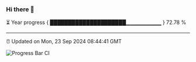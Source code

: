 ### Hi there 👋

⏳ Year progress { █████████████████████▁▁▁▁▁▁▁▁▁ } 72.78 %

---

⏰ Updated on Mon, 23 Sep 2024 08:44:41 GMT

![Progress Bar CI](https://github.com/IshwaranRudhara/GIT-ACTION/workflows/Progress%20Bar%20CI/badge.svg)
